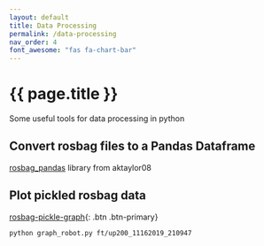 ```yaml
---
layout: default
title: Data Processing
permalink: /data-processing
nav_order: 4
font_awesome: "fas fa-chart-bar"
---
```


# <i class="{{ page.font_awesome }}"></i> {{ page.title }}


Some useful tools for data processing in python

## Convert rosbag files to a Pandas Dataframe
[rosbag_pandas](https://github.com/aktaylor08/RosbagPandas) library from aktaylor08

## Plot pickled rosbag data

[rosbag-pickle-graph](https://github.com/cbteeple/rosbag-pickle-graph){: .btn .btn-primary}

`python graph_robot.py ft/up200_11162019_210947`

